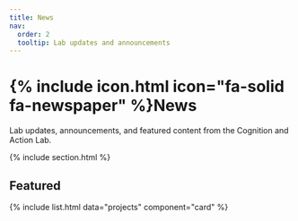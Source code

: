 ```yaml
---
title: News
nav:
  order: 2
  tooltip: Lab updates and announcements
---
```


# {% include icon.html icon="fa-solid fa-newspaper" %}News

Lab updates, announcements, and featured content from the Cognition and Action Lab.

{% include section.html %}

## Featured

{% include list.html data="projects" component="card" %}
